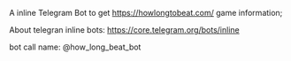A inline Telegram Bot to get https://howlongtobeat.com/ game information;

About telegran inline bots: https://core.telegram.org/bots/inline

bot call name: @how_long_beat_bot
